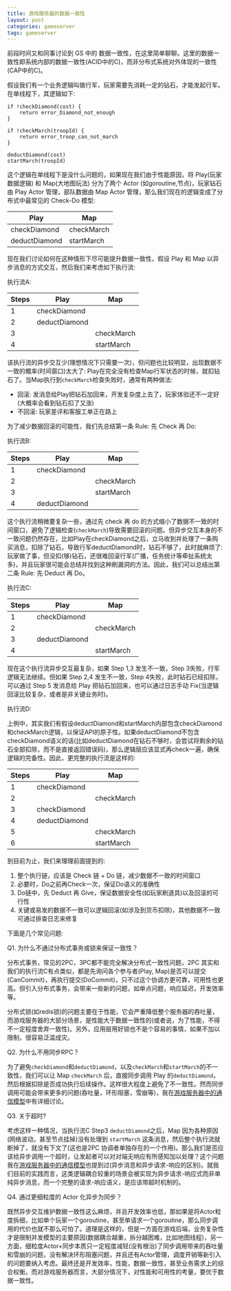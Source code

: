 ```yaml
---
title: 游戏服务器的数据一致性
layout: post
categories: gameserver
tags: gameserver
---
```


前段时间又和同事讨论到 GS 中的 数据一致性，在这里简单聊聊。这里的数据一致性即系统内部的数据一致性(ACID中的C)，而非分布式系统对外体现的一致性(CAP中的C)。

假设我们有一个业务逻辑叫做行军，玩家需要先消耗一定的钻石，才能发起行军。在单线程下，其逻辑如下:

```
if !checkDiamond(cost) {
    return error_Diamond_not_enough
}

if !checkMarch(troopId) {
    return error_troop_can_not_march
}

deductDiamond(cost)
startMarch(troopId)
```
    
这个逻辑在单线程下是没什么问题的，如果现在我们由于性能原因，将 Play(玩家数据逻辑) 和 Map(大地图玩法) 分为了两个 Actor (如goroutine,节点)，玩家钻石由 Play Actor 管理，部队数据由 Map Actor 管理，那么我们现在的逻辑变成了分布式中最常见的 Check-Do 模型:

<!--more-->

| Play | Map |
| --- | --- |
| checkDiamond | checkMarch |
| deductDiamond | startMarch |

现在我们讨论如何在这种情形下尽可能提升数据一致性，假设 Play 和 Map 以异步消息的方式交互，然后我们来考虑如下执行流:

执行流A:

| Steps | Play | Map |
| --- | --- | --- |
| 1 | checkDiamond |  |
| 2 | deductDiamond |  |
| 3 |  | checkMarch |
| 4 |  | startMarch |

该执行流的异步交互少(理想情况下只需要一次)，但问题也比较明显，出现数据不一致的概率(时间窗口)太大了: Play在完全没有检查Map行军状态的时候，就扣钻石了。当Map执行到`checkMarch`检查失败时，通常有两种做法:

- 回滚: 发消息给Play把钻石加回来，开发复杂度上去了，玩家体验还不一定好(大概率会看到钻石扣了又涨)
- 不回滚: 玩家差评和客服工单正在路上

为了减少数据回滚的可能性，我们先总结第一条 Rule: 先 Check 再 Do:

执行流B:

| Steps | Play | Map |
| --- | --- | --- |
| 1 | checkDiamond |  |
| 2 |  | checkMarch |
| 3 |  | startMarch |
| 4 | deductDiamond |  |

这个执行流稍微要复杂一些，通过先 check 再 do 的方式缩小了数据不一致的时间窗口，避免了逻辑检查(`checkMarch`)导致需要回滚的问题。但异步交互本身的不一致问题仍然存在，比如Play在checkDiamond之后，立马收到并处理了一条购买消息，扣除了钻石，导致行军deductDiamond时，钻石不够了，此时就麻烦了: 玩家做了事，但没扣(够)钻石，还很难回滚行军(广播，任务统计等牵扯系统太多)，并且玩家很可能会总结并找到这种刷漏洞的方法。因此，我们可以总结出第二条 Rule: 先 Deduct 再 Do。

执行流C:

| Steps | Play | Map |
| --- | --- | --- |
| 1 | checkDiamond |  |
| 2 |  | checkMarch |
| 3 | deductDiamond |  |
| 4 |  | startMarch |

现在这个执行流异步交互最复杂，如果 Step 1,3 发生不一致，Step 3失败，行军逻辑无法继续。但如果 Step 2,4 发生不一致，Step 4失败，此时钻石已经扣除，可以通过 Step 5 发消息给 Play 把钻石加回来，也可以通过日志手动 Fix(当逻辑回滚比较复杂，或者是非关键业务时)。

执行流D:

上例中，其实我们有假设deductDiamond和startMarch内部包含checkDiamond和checkMarch逻辑，以保证API的原子性。如果deductDiamond不包含checkDiamond语义的话(比如deductDiamond在钻石不够时，会尝试将剩余的钻石全部扣除，而不是直接返回错误码)，那么逻辑层应该显式再check一遍，确保逻辑的完备性。因此，更完整的执行流是这样的:

| Steps | Play | Map |
| --- | --- | --- |
| 1 | checkDiamond |  |
| 2 |  | checkMarch |
| 3 | checkDiamond |  |
| 4 | deductDiamond |  |
| 5 |  | checkMarch |
| 6 |  | startMarch |

到目前为止，我们来理理前面提到的:

1. 整个执行链，应该是 Check 链 + Do 链，减少数据不一致的时间窗口
2. 必要时，Do之前再Check一次，保证Do语义的准确性
3. Do链中，先 Deduct 再 Give，保证数据安全性(如玩家刷道具)以及回滚的可行性
4. 关键或易发的数据不一致可以逻辑回滚(如涉及到货币扣除)，其他数据不一致可通过排查日志来修复

下面是几个常见问题:

Q1. 为什么不通过分布式事务或锁来保证一致性？

分布式事务，常见的2PC，3PC都不能完全解决分布式一致性问题，2PC 其实和我们的执行流C有点类似，都是先询问各个参与者(Play, Map)是否可以提交(CanCommit)，再执行提交(DoCommit)，只不过这个协调方更可靠，可用性也更高。但引入分布式事务，会带来一些新的问题，如单点问题，响应延迟，开发效率等。

分布式锁(如redis锁)的问题主要在于性能，它会严重降低整个服务器的吞吐量，而游戏服务器的大部分场景，是性能大于数据一致性的(或者说，为了性能，不得不一定程度舍弃一致性)。另外，应用层用好锁也不是个容易的事情，如果不加以限制，很容易泛滥成灾。

Q2. 为什么不用同步RPC？

为了避免`checkDiamond`和`deductDiamond`，以及`checkMarch`和`startMarch`的不一致性，我们可以让 Map `checkMarch` 后，直接同步调用 Play 的`deductDiamond`，然后根据扣除是否成功执行后续操作。这样很大程度上避免了不一致性。然而同步调用可能会带来更多的问题(吞吐量，环形阻塞，雪崩等)，我在[游戏服务器中的通信模型](https://wudaijun.com/2018/07/gameserver-communication-model/)中有详细讨论。

Q3. 关于超时?

考虑这样一种情况，当执行流C Step3 `deductDiamond`之后，Map 因为各种原因(网络波动，甚至节点挂掉)没有处理到 `startMarch` 这条消息，然后整个执行流就断掉了，就没有下文了(这也是2PC 协调者单独存在的一个作用)。那么我们是否应该给异步调用一个超时，让发起者可以对对端无响应有所感知加以处理？这个问题我在[游戏服务器中的通信模型](http://wudaijun.com/2018/07/gameserver-async-programing/)也提到过(异步消息和异步请求-响应的区别)。就我们目前的实践而言，这类逻辑耦合较重的场景会被实现为异步请求-响应式而非单纯异步消息，而一个完整的请求-响应语义，是应该带超时机制的。

Q4. 通过更细粒度的 Actor 化异步为同步？

既然异步交互维护数据一致性这么麻烦，并且开发效率也低，那如果是将Actor粒度拆细，比如单个玩家一个goroutine，甚至单请求一个goroutine，那么同步调用的代价也就不那么可怕了。道理是这样的，但是一方面在游戏后端，业务复杂性才是限制并发模型的主要原因(数据耦合越重，拆分越困难，比如地图线程)，另一方面，细粒度Actor+同步本质只一定程度减轻(没有根治)了同步调用带来的吞吐量和雪崩的问题，没有解决环形阻塞问题，并且还有Actor管理，调度开销等新引入的问题要纳入考虑。最终还是开发效率，性能，数据一致性，甚至业务需求上的综合权衡。而对游戏服务器而言，大部分情况下，对性能和可用性的考量，要优于数据一致性。

